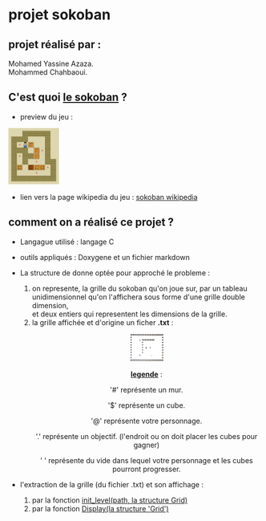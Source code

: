 # projet sokoban
## projet réalisé par :  
Mohamed Yassine Azaza.  
Mohammed Chahbaoui.  

## C'est quoi <u>le sokoban</u> ?
- preview du jeu : 
<div><img src="img/Sokoban_ani.gif" width="20%"></div>

- lien vers la page wikipedia du jeu : <a href="https://fr.wikipedia.org/wiki/Sokoban">sokoban wikipedia</a>

## comment on a réalisé ce projet ?
- Langague utilisé : langage C
- outils appliqués : Doxygene et un fichier markdown
- La structure de donne optée pour approché le probleme : <div> <ol> <li>
on represente, la grille du sokoban qu'on joue sur, par un tableau unidimensionnel qu'on l'affichera sous forme d'une 
grille double dimension, <br>et deux entiers qui representent les dimensions de la grille.</li> <li>
la grille affichée et d'origine un ficher <b>.txt</b> : <div style="text-align:center"><p><img src="img/grille.png" width="15%"></p> <p> 
<u><b>legende</b></u> : </p> <p>
'#' représente un mur. </p> <p>
'$' représente un cube. </p> <p>
'@' représente votre personnage. </p> <p>
'.' représente un objectif. (l'endroit ou on doit placer les cubes pour gagner) </p> <p>
' ' représente du vide dans lequel votre personnage et les cubes pourront progresser.</p> </div></li> </ol></div>

- l'extraction de la grille (du fichier .txt) et son affichage : <div> <ol> <li> par la fonction <u>init_level(path, la structure Grid)</u> </li> <li>
par la fonction <u>Display(la structure 'Grid') </li>
</ol></div>